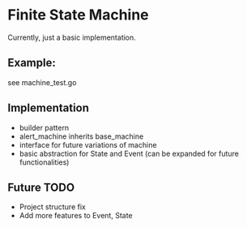 # Finite State Machine

Currently, just a basic implementation.

## Example:
see machine_test.go

## Implementation

* builder pattern
* alert_machine inherits base_machine
* interface for future variations of machine
* basic abstraction for State and Event (can be expanded for future functionalities)

## Future TODO

* Project structure fix
* Add more features to Event, State
